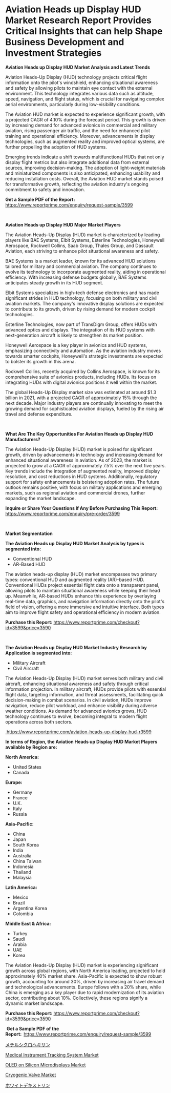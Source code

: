 <p><h1>Aviation Heads up Display HUD Market Research Report Provides Critical Insights that can help Shape Business Development and Investment Strategies</h1></p><p><strong>Aviation Heads up Display HUD Market Analysis and Latest Trends</strong></p>
<p><p>Aviation Heads-Up Display (HUD) technology projects critical flight information onto the pilot's windshield, enhancing situational awareness and safety by allowing pilots to maintain eye contact with the external environment. This technology integrates various data such as altitude, speed, navigation, and flight status, which is crucial for navigating complex aerial environments, particularly during low-visibility conditions.</p><p>The Aviation HUD market is expected to experience significant growth, with a projected CAGR of 4.10% during the forecast period. This growth is driven by increasing demand for advanced avionics in commercial and military aviation, rising passenger air traffic, and the need for enhanced pilot training and operational efficiency. Moreover, advancements in display technologies, such as augmented reality and improved optical systems, are further propelling the adoption of HUD systems.</p><p>Emerging trends indicate a shift towards multifunctional HUDs that not only display flight metrics but also integrate additional data from external sources, improving decision-making. The adoption of light-weight materials and miniaturized components is also anticipated, enhancing usability and reducing installation costs. Overall, the Aviation HUD market stands poised for transformative growth, reflecting the aviation industry's ongoing commitment to safety and innovation.</p></p>
<p><strong>Get a Sample PDF of the Report:&nbsp;</strong> <a href="https://www.reportprime.com/enquiry/request-sample/3599">https://www.reportprime.com/enquiry/request-sample/3599</a></p>
<p>&nbsp;</p>
<p><strong>Aviation Heads up Display HUD Major Market Players</strong></p>
<p><p>The Aviation Heads-Up Display (HUD) market is characterized by leading players like BAE Systems, Elbit Systems, Esterline Technologies, Honeywell Aerospace, Rockwell Collins, Saab Group, Thales Group, and Dassault Aviation, each striving to enhance pilot situational awareness and safety.</p><p>BAE Systems is a market leader, known for its advanced HUD solutions tailored for military and commercial aviation. The company continues to evolve its technology to incorporate augmented reality, aiding in operational efficiency. With increasing defense budgets globally, BAE Systems anticipates steady growth in its HUD segment.</p><p>Elbit Systems specializes in high-tech defense electronics and has made significant strides in HUD technology, focusing on both military and civil aviation markets. The company's innovative display solutions are expected to contribute to its growth, driven by rising demand for modern cockpit technologies.</p><p>Esterline Technologies, now part of TransDigm Group, offers HUDs with advanced optics and displays. The integration of its HUD systems with next-generation aircraft is likely to strengthen its market position. </p><p>Honeywell Aerospace is a key player in avionics and HUD systems, emphasizing connectivity and automation. As the aviation industry moves towards smarter cockpits, Honeywell's strategic investments are expected to bolster its growth in this arena.</p><p>Rockwell Collins, recently acquired by Collins Aerospace, is known for its comprehensive suite of avionics products, including HUDs. Its focus on integrating HUDs with digital avionics positions it well within the market.</p><p>The global Heads-Up Display market size was estimated at around $1.3 billion in 2021, with a projected CAGR of approximately 15% through the next decade. Major industry players are continually innovating to meet the growing demand for sophisticated aviation displays, fueled by the rising air travel and defense expenditure.</p></p>
<p>&nbsp;</p>
<p><strong>What Are The Key Opportunities For Aviation Heads up Display HUD Manufacturers?</strong></p>
<p><p>The Aviation Heads-Up Display (HUD) market is poised for significant growth, driven by advancements in technology and increasing demand for enhanced situational awareness in aviation. As of 2023, the market is projected to grow at a CAGR of approximately 7.5% over the next five years. Key trends include the integration of augmented reality, improved display resolution, and cost reductions in HUD systems. Additionally, regulatory support for safety enhancements is bolstering adoption rates. The future outlook remains positive, with focus on military applications and emerging markets, such as regional aviation and commercial drones, further expanding the market landscape.</p></p>
<p><strong>Inquire or Share Your Questions If Any Before Purchasing This Report:</strong> <a href="https://www.reportprime.com/enquiry/pre-order/3599">https://www.reportprime.com/enquiry/pre-order/3599</a></p>
<p>&nbsp;</p>
<p><strong>Market Segmentation</strong></p>
<p><strong>The Aviation Heads up Display HUD Market Analysis by types is segmented into:</strong></p>
<p><ul><li>Conventional HUD</li><li>AR-Based HUD</li></ul></p>
<p><p>The aviation heads-up display (HUD) market encompasses two primary types: conventional HUD and augmented reality (AR)-based HUD. Conventional HUDs project essential flight data onto a transparent panel, allowing pilots to maintain situational awareness while keeping their head up. Meanwhile, AR-based HUDs enhance this experience by overlaying real-time data, graphics, and navigation information directly onto the pilot's field of vision, offering a more immersive and intuitive interface. Both types aim to improve flight safety and operational efficiency in modern aviation.</p></p>
<p><strong>Purchase this Report:&nbsp;</strong><a href="https://www.reportprime.com/checkout?id=3599&price=3590">https://www.reportprime.com/checkout?id=3599&price=3590</a></p>
<p>&nbsp;</p>
<p><strong>The Aviation Heads up Display HUD Market Industry Research by Application is segmented into:</strong></p>
<p><ul><li>Military Aircraft</li><li>Civil Aircraft</li></ul></p>
<p><p>The Aviation Heads-Up Display (HUD) market serves both military and civil aircraft, enhancing situational awareness and safety through critical information projection. In military aircraft, HUDs provide pilots with essential flight data, targeting information, and threat assessments, facilitating quick decision-making in combat scenarios. In civil aviation, HUDs improve navigation, reduce pilot workload, and enhance visibility during adverse weather conditions. As demand for advanced avionics grows, HUD technology continues to evolve, becoming integral to modern flight operations across both sectors.</p></p>
<p><a href="https://www.reportprime.com/aviation-heads-up-display-hud-r3599">&nbsp;https://www.reportprime.com/aviation-heads-up-display-hud-r3599</a></p>
<p><strong>In terms of Region, the Aviation Heads up Display HUD Market Players available by Region are:</strong></p>
<p>
    <p> <strong> North America: </strong>
        <ul>
            <li>United States</li>
            <li>Canada</li>
        </ul>
        </p> 
    <p> <strong> Europe: </strong>
        <ul>
            <li>Germany</li>
            <li>France</li>
            <li>U.K.</li>
            <li>Italy</li>
            <li>Russia</li>
        </ul>
        </p> 
    <p> <strong> Asia-Pacific: </strong>
        <ul>
            <li>China</li>
            <li>Japan</li>
            <li>South Korea</li>
            <li>India</li>
            <li>Australia</li>
            <li>China Taiwan</li>
            <li>Indonesia</li>
            <li>Thailand</li>
            <li>Malaysia</li>
        </ul>
        </p> 
    <p> <strong> Latin America: </strong>
        <ul>
            <li>Mexico</li>
            <li>Brazil</li>
            <li>Argentina Korea</li>
            <li>Colombia</li>
        </ul>
        </p> 
    <p> <strong> Middle East & Africa: </strong>
        <ul>
            <li>Turkey</li>
            <li>Saudi</li>
            <li>Arabia</li>
            <li>UAE</li>
            <li>Korea</li>
        </ul>
    </p>
    </p>
<p><p>The Aviation Heads-Up Display (HUD) market is experiencing significant growth across global regions, with North America leading, projected to hold approximately 40% market share. Asia-Pacific is expected to show robust growth, accounting for around 30%, driven by increasing air travel demand and technological advancements. Europe follows with a 20% share, while China is emerging as a key player due to rapid modernization of its aviation sector, contributing about 10%. Collectively, these regions signify a dynamic market landscape.</p></p>
<p><strong>Purchase this Report: </strong><a href="https://www.reportprime.com/checkout?id=3599&price=3590">https://www.reportprime.com/checkout?id=3599&price=3590</a></p>
<p>&nbsp;<strong>Get a Sample PDF of the Report:&nbsp;&nbsp;</strong><a href="https://www.reportprime.com/enquiry/request-sample/3599">https://www.reportprime.com/enquiry/request-sample/3599</a></p>
<p><strong></strong></p>
<p><p><a href="https://medium.com/@qarpaiop35/%E3%83%A1%E3%83%81%E3%83%AB%E3%82%B7%E3%82%AF%E3%83%AD%E3%83%98%E3%82%AD%E3%82%B5%E3%83%B3%E5%B8%82%E5%A0%B4%E3%82%B7%E3%82%A7%E3%82%A2-%E3%82%B5%E3%82%A4%E3%82%BA-%E3%83%88%E3%83%AC%E3%83%B3%E3%83%89-%E7%94%A3%E6%A5%AD%E5%88%86%E6%9E%90%E3%83%AC%E3%83%9D%E3%83%BC%E3%83%88-%E5%BF%9C%E7%94%A8%E5%88%A5-%E3%82%B4%E3%83%A0-%E5%A1%97%E8%A3%85-%E6%9C%89%E6%A9%9F%E5%90%88%E6%88%90-%E3%82%AF%E3%83%AD%E3%83%9E%E3%83%88%E3%82%B0%E3%83%A9%E3%83%95%E3%82%A3%E3%83%BC%E5%88%86%E6%9E%90-%E3%81%9D%E3%81%AE%E4%BB%96-%E3%82%BF%E3%82%A4%E3%83%97%E5%88%A5-%E7%B4%94%E5%BA%A699-%E4%BB%A5%E4%B8%8A-%E7%B4%94%E5%BA%A6-98-99-%E5%8F%8A%E3%81%B32024%E5%B9%B4%E3%81%8B%E3%82%892-9cefe38a92fa">メチルシクロヘキサン</a></p><p><a href="https://www.linkedin.com/pulse/insights-medical-instrument-tracking-system-market-share-tppse?trackingId=8VETVvogQxKKmnT76M8XVA%3D%3D">Medical Instrument Tracking System Market</a></p><p><a href="https://github.com/FassouRP/Market-Research-Report-List-6/blob/main/oled-on-silicon-microdisplays-market.md">OLED on Silicon Microdisplays Market</a></p><p><a href="https://medium.com/@judypierce2022/cryogenic-valve-market-global-market-trends-and-market-forecast-2024-2031-7cff8aa25cfd">Cryogenic Valve Market</a></p><p><a href="https://medium.com/@qarpaiop35/2024%E5%B9%B4%E3%81%8B%E3%82%892031%E5%B9%B4%E3%81%BE%E3%81%A7%E5%B9%B4%E5%B9%B3%E5%9D%87%E6%88%90%E9%95%B7%E7%8E%875-9-%E3%81%A7%E6%8B%A1%E5%A4%A7%E3%81%99%E3%82%8B%E3%83%9B%E3%83%AF%E3%82%A4%E3%83%88%E3%83%87%E3%82%AD%E3%82%B9%E3%83%88%E3%83%AA%E3%83%B3%E5%B8%82%E5%A0%B4%E3%81%AE%E8%A6%8F%E6%A8%A1%E3%81%AB%E9%96%A2%E3%81%99%E3%82%8B%E6%B4%9E%E5%AF%9F-5f75ac4faa99">ホワイトデキストリン</a></p></p>
